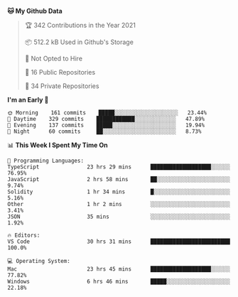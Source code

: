 <!--START_SECTION:waka-->
**🐱 My Github Data** 

> 🏆 342 Contributions in the Year 2021
 > 
> 📦 512.2 kB Used in Github's Storage 
 > 
> 🚫 Not Opted to Hire
 > 
> 📜 16 Public Repositories 
 > 
> 🔑 34 Private Repositories  
 > 
**I'm an Early 🐤** 

```text
🌞 Morning    161 commits    █████░░░░░░░░░░░░░░░░░░░░   23.44% 
🌆 Daytime    329 commits    ████████████░░░░░░░░░░░░░   47.89% 
🌃 Evening    137 commits    █████░░░░░░░░░░░░░░░░░░░░   19.94% 
🌙 Night      60 commits     ██░░░░░░░░░░░░░░░░░░░░░░░   8.73%

```


📊 **This Week I Spent My Time On** 

```text
💬 Programming Languages: 
TypeScript               23 hrs 29 mins      ███████████████████░░░░░░   76.95% 
JavaScript               2 hrs 58 mins       ██░░░░░░░░░░░░░░░░░░░░░░░   9.74% 
Solidity                 1 hr 34 mins        █░░░░░░░░░░░░░░░░░░░░░░░░   5.16% 
Other                    1 hr 2 mins         ░░░░░░░░░░░░░░░░░░░░░░░░░   3.41% 
JSON                     35 mins             ░░░░░░░░░░░░░░░░░░░░░░░░░   1.92%

🔥 Editors: 
VS Code                  30 hrs 31 mins      █████████████████████████   100.0%

💻 Operating System: 
Mac                      23 hrs 45 mins      ███████████████████░░░░░░   77.82% 
Windows                  6 hrs 46 mins       █████░░░░░░░░░░░░░░░░░░░░   22.18%

```


<!--END_SECTION:waka-->

